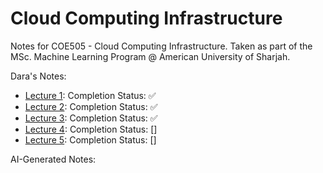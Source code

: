 # Cloud Computing Infrastructure
Notes for COE505 - Cloud Computing Infrastructure. Taken as part of the MSc. Machine Learning Program @ American University of Sharjah.

Dara's Notes:

- [Lecture 1](https://github.com/DaraVaram/Cloud-Computing-Infrastructure/blob/main/Lecture-1.md): Completion Status: ✅
- [Lecture 2](https://github.com/DaraVaram/Cloud-Computing-Infrastructure/blob/main/Lecture-2.md): Completion Status: ✅
- [Lecture 3](https://github.com/DaraVaram/Cloud-Computing-Infrastructure/blob/main/Lecture-3.md): Completion Status: ✅
- [Lecture 4](https://github.com/DaraVaram/Cloud-Computing-Infrastructure/blob/main/Lecture-4.md): Completion Status: \[\]
- [Lecture 5](https://github.com/DaraVaram/Cloud-Computing-Infrastructure/blob/main/Lecture-5.md): Completion Status: \[\]

AI-Generated Notes: 
